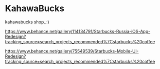 # KahawaBucks
kahawabucks shop..:)


https://www.behance.net/gallery/114134791/Starbucks-Russia-iOS-App-Redesign?tracking_source=search_projects_recommended%7Cstarbucks%20coffee


https://www.behance.net/gallery/75549539/Starbucks-Mobile-UI-Redesign?tracking_source=search_projects_recommended%7Cstarbucks%20coffee